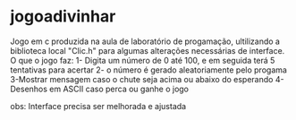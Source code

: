 # jogoadivinhar
Jogo em c produzida na aula de laboratório de progamação, ultilizando a biblioteca local "Clic.h" para algumas alterações necessárias de interface.
O que o jogo faz:
1- Digita um número de 0 até 100, e em seguida terá 5 tentativas para acertar
2- o número é gerado aleatoriamente pelo progama
3-Mostrar mensagem caso o chute seja acima ou abaixo do esperando
4- Desenhos em ASCII caso perca ou ganhe o jogo

obs: Interface precisa ser melhorada e ajustada

